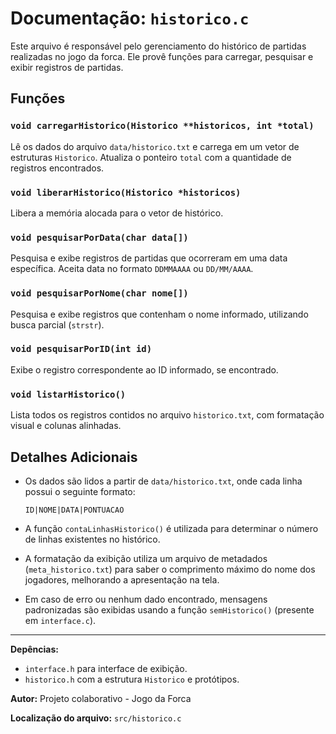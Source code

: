 # Documentação: `historico.c`

Este arquivo é responsável pelo gerenciamento do histórico de partidas realizadas no jogo da forca. Ele provê funções para carregar, pesquisar e exibir registros de partidas.

## Funções

### `void carregarHistorico(Historico **historicos, int *total)`

Lê os dados do arquivo `data/historico.txt` e carrega em um vetor de estruturas `Historico`. Atualiza o ponteiro `total` com a quantidade de registros encontrados.

### `void liberarHistorico(Historico *historicos)`

Libera a memória alocada para o vetor de histórico.

### `void pesquisarPorData(char data[])`

Pesquisa e exibe registros de partidas que ocorreram em uma data específica. Aceita data no formato `DDMMAAAA` ou `DD/MM/AAAA`.

### `void pesquisarPorNome(char nome[])`

Pesquisa e exibe registros que contenham o nome informado, utilizando busca parcial (`strstr`).

### `void pesquisarPorID(int id)`

Exibe o registro correspondente ao ID informado, se encontrado.

### `void listarHistorico()`

Lista todos os registros contidos no arquivo `historico.txt`, com formatação visual e colunas alinhadas.

## Detalhes Adicionais

- Os dados são lidos a partir de `data/historico.txt`, onde cada linha possui o seguinte formato:

  ```
  ID|NOME|DATA|PONTUACAO
  ```

- A função `contaLinhasHistorico()` é utilizada para determinar o número de linhas existentes no histórico.

- A formatação da exibição utiliza um arquivo de metadados (`meta_historico.txt`) para saber o comprimento máximo do nome dos jogadores, melhorando a apresentação na tela.

- Em caso de erro ou nenhum dado encontrado, mensagens padronizadas são exibidas usando a função `semHistorico()` (presente em `interface.c`).

---

**Depências:**

- `interface.h` para interface de exibição.
- `historico.h` com a estrutura `Historico` e protótipos.

**Autor:** Projeto colaborativo - Jogo da Forca

**Localização do arquivo:** `src/historico.c`

